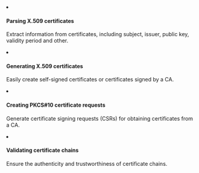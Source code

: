 <li>

#### Parsing X.509 certificates

Extract information from certificates, including subject, issuer, public key, validity period and other.

</li>

<li>

#### Generating X.509 certificates

Easily create self-signed certificates or certificates signed by a CA.

</li>

<li>

#### Creating PKCS#10 certificate requests

Generate certificate signing requests (CSRs) for obtaining certificates from a CA.

</li>

<li>

#### Validating certificate chains

Ensure the authenticity and trustworthiness of certificate chains.

</li>
